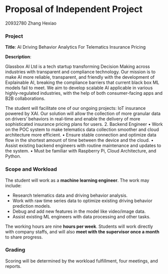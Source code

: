 # Proposal of Independent Project 

20932780 Zhang Hexiao

### Project

**Title**: AI Driving Behavior Analytics For Telematics Insurance Pricing

**Description**:

Glassbox AI Ltd is a tech startup transforming Decision Making across industries with transparent and compliance technology. Our mission is to make AI more reliable, transparent, and friendly with the development of Explainable AI, breaking the compliance barriers that current black box ML models fail to meet. We aim to develop scalable AI applicable in various highly-regulated industries, with the help of both consumer-facing apps and B2B collaborations. 

The student will facilitate one of our ongoing projects: IoT insurance powered by XAI. Our solution will allow the collection of more granular data on drivers’ behaviors in real-time and enable the delivery of more sophisticated insurance pricing plans for users. 2. Backend Engineer • Work on the POC system to make telematics data collection smoother and cloud architecture more efficient. • Ensure stable connection and optimize data flow in the shortest amount of time between the device and the cloud. • Assist existing backend engineers with routine maintenance and updates to the system. • Must be familiar with Raspberry Pi, Cloud Architecture, and Python.

### Scope and Workload

The student will work as a **machine learning engineer**. The work may include: 

- Research telematics data and driving behavior analysis.
- Work with raw time series data to optimize existing driving behavior prediction models.
- Debug and add new features in the model like video/image data.
- Assist existing ML engineers with data processing and other tasks.

The working hours are nine **hours per week**. Students will work directly with company staffs, and will also **meet with the supervisor once a month** to share progress.

### Grading

Scoring will be determined by the workload fulfillment, four meetings, and reports.